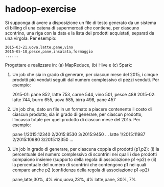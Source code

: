 # hadoop-exercise

Si supponga di avere a disposizione un file di testo generato da un sistema di billing di una catena di
supermercati che contiene, per ciascuno scontrino, una riga con la data e la lista dei prodotti
acquistati, separati da una virgola. Per esempio:

	2015-03-21,uova,latte,pane,vino
	2015-05-18,pesce,pane,insalata,formaggio
	......

Progettare e realizzare in: (a) MapReduce, (b) Hive e (c) Spark:
	
1. Un job che sia in grado di generare, per ciascun mese del 2015, i cinque prodotti più venduti seguiti dal numero complessivo di pezzi venduti. Per esempio:
	
	2015-01: pane 852, latte 753, carne 544, vino 501, pesce 488
	2015-02: latte 744, burro 655, uova 585, birra 498, pane 457

2. Un job che, dato un file in un formato a piacere contenente il costo di ciascun prodotto, sia in grado di generare, per ciascun prodotto, l’incasso totale per quel prodotto di ciascun mese del 2015. Per esempio:
	
	pane 1/2015:12340 2/2015:8530 3/2015:9450 …
	latte 1/2015:11987 2/2015:10980 3/2015:12350 …

3. Un job in grado di generare, per ciascuna coppia di prodotti (p1,p2): (i) la percentuale del numero complessivo di scontrini nei quali i due prodotti compaiono insieme (supporto della regola di associazione p1→p2) e (ii) la percentuale del numero di scontrini che contengono p1 nei quali compare anche p2 (confidenza della regola di associazione p1→p2)
	
	pane,latte,30%, 4%
	vino,uova,23%, 4%
	latte,pane, 30%, 7%

